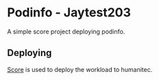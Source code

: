 # Podinfo - Jaytest203

A simple score project deploying podinfo.

## Deploying

[Score](https://score.dev/) is used to deploy the workload to humanitec.
